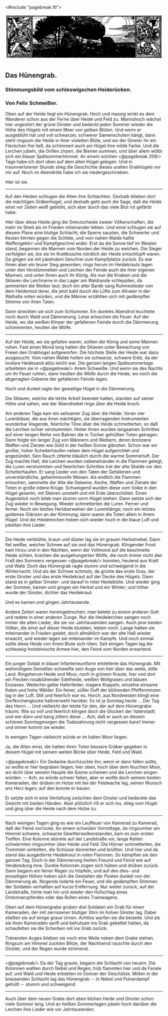 <#include "pagebreak.ftl">
<div class="img"><img alt="Ansicht des Hünengrabes" src="0215.gif"/></div>

<h2>Das Hünengrab.</h2>

<h3>Stimmungsbild vom schleswigschen Heiderücken.</h3>

<h3>Von Felix Schmeißer.</h3>

Oben auf der Heide liegt ein Hünengrab. Hoch und massig winkt
es dem Wanderer schon aus der Ferne über Heide und Feld
zu. Mannshoch wächst hier ungestört der grüne Ginster und bedeckt
jeden Sommer wieder die Höhe des Hügels mit einem Meer
von gelben Blüten. Und wenn er ausgeblüht hat und voll schwarzer,
schwerer Samenschoten hängt, dann steht ringsum die Heide in
ihrer violetten Blüte, und wo der Ginster ihr ein Fleckchen frei
ließ, da schimmert auch am Hügel ihre milde Farbe. Und die
Lerchen jubeln, die Grillen zirpen, die Bienen summen, und über
allem wölbt sich ein blauer Spätsommerhimmel. An einem solchen 
\<@pagebreak 208/>
Tage habe ich dort oben auf dem alten Hügel gelegen. Und in
traumverlorener Stunde stieg die Geschichte dieses uralten Grabhügels
vor mir auf. Noch im Abendröte habe ich sie niedergeschrieben.

Hier ist sie.

<hr/>

Auf den Heiden schlugen die Alten ihre Schlachten. Deshalb
blieben dort die mächtigen Gräberhügel, und deshalb geht auch die
Sage, daß die Heide einst vor Zeiten weiß geblüht, sich aber durch
das viele Blut rot gefärbt habe.

Hier über diese Heide ging die Grenzscheide zweier Völkerschaften,
die mehr im Streit als im Frieden miteinander lebten.
Und einst schlugen sie auf diesem Plane eine blutige Schlacht; die
Sperre sausten, die Schwerter und Keulen klirrten gegen die Schilde,
und vom nahen Walde hallte Waffengeklirr und Kampfgeschrei
wider. Erst da die Sonne tief im Westen stand, begannen die Mannen
vom Norden der Heide zu weichen. Die Sieger verfolgten sie, bis
sie im Krattbusche nördlich der Heide entschlüpft waren. Da gingen
sie mit jubelndem Geschrei zum Kampfplatze zurück. Es war ihnen
aber ein teurer Sieg geworden; rings herum im Heidekrauts lagen
unter den Verstümmelten und Leichen der Feinde auch die ihrer
eigenen Mannen, und unter ihnen auch ihr König. Als nun die
Knaben und die Sklaven die Leichname in das Lager am Waldrande
schleppten, da jammerten die Weiber laut; doch ein alter
Barde sang Ruhmeslieder von dem Heldentod derer, die jetzt bald
durch die Lüfte zum Allvater in der Walhalla reiten würden, und
die Männer erzählten sich mit gedämpfter Stimme von ihren Taten.

Dann streckten sie sich zum Schlummer. Ein dunkles Abendrot
leuchtete noch durch Wald und Dämmerung. Leise erloschen die
Feuer. Auf der Heide, wo die weißen Körper der gefallenen Feinde
durch die Dämmerung schimmerten, heulten die Wölfe.

<hr/>

Auf der Heide, wo sie gefallen waren, sollten der König und
seine Mannen ruhen. Fast einen Mond lang hatten die Sklaven
unter Bewachung von Freien den Grabhügel aufgeworfen. Die
höchste Stelle der Heide war dazu ausgesucht. Vom nahen Walde
holten sie schwarze, schwere Erde, da der lockere Heidesand allzu
leicht war. Die ganzen langen Spätsommertage arbeiteten sie in 
\<@pagebreak/>
ihrem Schweiße. Und wenn sie des Nachts um ihr Feuer ruhten,
dann heulten die Wölfe durch die Heide, wo noch die abgenagten
Gebeine der gefallenen Feinde lagen.

Hoch und dunkel ragte der gewaltige Hügel in die Dämmerung.

Die Sklaven, welche die letzte Arbeit beendet hatten, standen
auf seiner Höhe und sahen, wie der Abendnebel rings über die
Heide kroch.

Am anderen Tage kam ein seltsamer Zug über die Heide:
Voran vier Lurenbläser, die aus ihren mächtigen, sie überragenden
Instrumenten wunderbar klagende, feierliche Töne über die Heide
schmetterten, so daß die Lerchen schier verstummten. Hinter ihnen
wurden langsamen Schrittes auf einer langen Reihe von Bahren
die in Tücher gehüllten Toten getragen. Dann folgte ein langer
Zug von Männern und Weibern, deren bronzene Waffen und Zierate
wie Gold in der heißen Sonne glänzten. Schon war ein großer,
hoher Scheiterhaufen neben dem Hügel aufgerichtet und angezündet.
Sein Rauch zitterte bläulich durch die warme Sommerluft. Der
Zug machte Halt, die Leichen wurden nebeneinander in die Flammen
gelegt, die Luren verstummten und feierlichen Schrittes trat der
alte Skalde vor den Scheiterhaufen. Er sang Lieder von den Taten
der Gefallenen und unverständliche, geheimnisvolle Weisen. Als
endlich die Flammen erloschen, sammelte der Alte die Gebeine,
Asche, Waffen und Zierate der Toten in große irdene Krüge.
Schweigend wurden diese vom Volke in den Hügel gesenkt, mit
Steinen umstellt und mit Erde überschüttet. Einen Augenblick noch
blieb man stumm vorm Hügel stehen. Dann setzte sich der Zug
wieder in Bewegung. Wieder schmetterten die Luren. Ferner und
ferner. Noch ein letztes Herüberwehen der Lurenklänge; noch ein
letztes goldenes Glänzen an der Kimmung; dann waren die Toten
allein in ihrem Hügel. Und die Heidelerchen hoben sich wieder
hoch in die blaue Luft und jubelten ihre Lieder.

<hr/>

Die Heide verblühte, braun und düster lag sie im grauen Herbstnebel.
Dann fiel weißer, weicher Schnee auf sie und das Hünengrab.
Klingender Frost kam hinzu und in den Nächten, wenn der
Vollmond auf die beschneite Heide schien, brachen die ausgehungerten
Wölfe, die noch immer nicht den Fraß des Sommers vergessen 
\<@pagebreak/>
konnten, heulend aus Kratt und Wald. Doch das Hünengrab ragte
stumm und schweigend in die Winternacht. Und als der Schnee
schmolz, da grünte das erste Gras, der erste Ginster und das erste
Heidekraut auf der Decke des Hügels. Dann stand es in gelber
Ginster- und darauf in roter Heideblüte. Und wieder ging der
Sommer, kamen und gingen ein Herbst und ein Winter; und höher
wurde der Ginster, dichter das Heidekraut.

Und es kamen und gingen Jahrtausende.

Andere Zeiten waren hereingebrochen; man betete zu einem
anderen Gott und redete in einer anderen Zunge. Nur die Heidelerchen
sangen noch immer die alten Lieder, die sie vor Jahrtausenden
sangen. Auch jene beiden Völker, die einst auf dieser
Heide bluteten, lebten noch. Lange hatten sie miteinander in Frieden
gelebt, doch allmählich war der alte Haß wieder erwacht, und wieder
lagen sie miteinander im Kampfe. Und noch einmal sollte diese
Heide von ihrem Blute sich röten. Seit einigen Tagen lag die
schleswig-holsteinische Armee hier, den Feind vom Norden erwartend.

<hr/>

Ein junger Soldat in blauer Infanterieuniform erkletterte das
Hünengrab. Mit wehmütigem Genießen schweifte sein Auge von
hier über das weite, stille Land. Ringsherum Heide und Moor, noch
in grünem Kraute, hier und dort ein Flecken rosablühender Edelheide,
weißen Wollgrases und blauen Enzianes. Weiterhin gelbe
Haferfelder, magere Koppeln, einzelne einsame Katen und hohe
Wälder. Ein feiner, süßer Duft der blühenden Pfefferminzen lag
in der Luft. Still und feierlich war es. Horch, aus Nordwesten
klingt eine Dorfkirchenglocke halbverweht herüber. Es ist ja Sonntag
heute ... Der Tag des Herrn ... Und vielleicht der letzte
für den, der auf dem Hünengrabe träumt. Wie so voll und feierlich
klingen doch die Glocken der Vaterstadt; und wie dünn und
bang zittern diese ... Ach, daß er auch an diesem schönen Sonntagmorgen
die Todesahnung nicht vergessen kann! Immer und immer
kommt sie wieder.

In wenigen Tagen vielleicht würde er im kalten Moor liegen.

Ja, die Alten einst, die hatten ihren Toten bessere Gräber
gegeben in diesem Hügel mit seinem weiten Blicke über Heide, Feld
und Wald.

\<@pagebreak/>
Ein Gedanke durchzuckte ihn; wenn er dann fallen sollte, so
wollte er hier begraben liegen; hier oben, hoch über dem feuchten
Moor, wo dicht über seinem Haupte die Sonne scheinen und die
Lerchen singen würden. -- Ach, es würde schwer fallen, aber er
wollte doch seinem besten Kameraden, der drüben im Holze mit bei
der Feldwache lag, seinen Wunsch ans Herz legen; auf den konnte
er bauen.

Er setzte sich in eine Vertiefung zwischen dem Ginster und bedeckte
das Gesicht mit beiden Händen. Aber plötzlich riß er sich
los, stieg vom Hügel und ging über die Heide nach dem Holze zu.

<hr/>

Nach wenigen Tagen ging es wie ein Lauffeuer von Kamerad
zu Kamerad, daß der Feind vorrücke. An einem schwülen Vormittage, da ringsumher am Himmel schwere, schwarze Gewitterwolkenstanden, kam es zum ersten Treffen. Eine Kolonne stürmte auf der Landstraße vor, lange Ketten schwärmten ringsumher über Heide und Feld. Die Hörner schmetterten, die Trommeln wirbelten, die Schüsse donnerten und brüllten. Und hier und da stand das ausgedörrte Heidekraut in roten Flammen. So kämpften sie den ganzen Tag. Doch in der Dämmerung hielten Freund und Feind wie auf Verabredung inne. Dunkle Kolonnen zogen sich hüben und drüben zurück. Dann begann ein feiner Regen zu tröpfeln, und auf den dies- und jenseitigen Höhen hoben sich die Gestalten der Posten dunkel von der Dämmerung ab. Nirgends loderte ein Feuer, und die gedämpften Stimmen der Soldaten verhallten auf kurze Entfernung. Nur weiter zurück, auf der Landstraße, hörte man hin und wieder den Hufschlag eines Ordonnanzpferdes oder das Rollen eines Trainwagens.

Oben auf dem Hünengrabe gruben drei Soldaten ein Grab für
einen Kameraden, der mit zerrissener blutiger Stirn im hohen Ginster
lag. Dabei stießen sie auf einige graue Urnen. Achtlos warfen
sie die beiseite. Und als sie ihren Kameraden sanft und behutsam
ins Grab gebettet hatten, da schaufelten sie die Scherben mit ins
Grab zurück.

Tränenden Auges blieben sie noch eine Weile neben dem Grabe
stehen. Ringsum am Himmel zuckten Blitze, der Nachtwind rauschte
durch den Ginster, und der Regen wurde strömend.

<hr/>

\<@pagebreak/>
Da der Tag graute, begann die Schlacht von neuem. Die Kolonnen
wallten durch Nebel und Regen, trüb flammten hier und
da Fanale auf, und Wald und Heide erbebten im Donner der Geschütze. Mitten in der brausenden Schlacht lag das Hünengrab --
in Nebel und Pulverdampf gehüllt -- stumm und schweigend.

<hr/>

Auch über dem neuen Grabe dort oben blühen Heide und
Ginster schon viele Sommer lang. Und an heißen Sommertagen
jubeln hoch darüber die Lerchen ihre Lieder wie vor Jahrtausenden.

